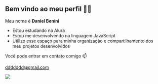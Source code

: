 ## Bem vindo ao meu perfil 💙💙
Meu nome é **Daniel Benini**

- Estou estudando na Alura
- Estou me desenvolvendo na linguagem JavaScript
- Utilizo esse espaço para minha organização e compartilhamento dos meu projetos desenvolvidos

Você pode entrar em contato comigo 📫

ddddddd@gmail.com 

![](https://tenor.com/pt-BR/view/flag-brasil-brazil-gif-18088958189059252794)
